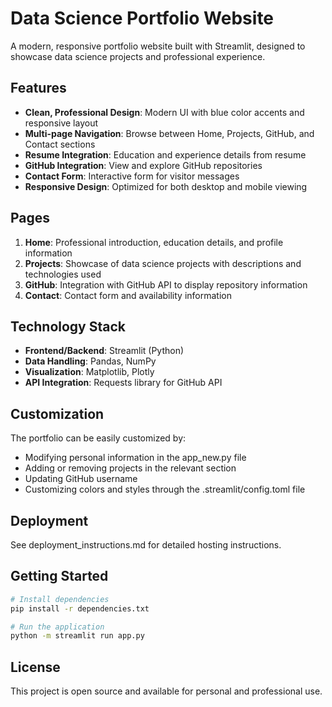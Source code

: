 # Data Science Portfolio Website

A modern, responsive portfolio website built with Streamlit, designed to showcase data science projects and professional experience.

## Features

- **Clean, Professional Design**: Modern UI with blue color accents and responsive layout
- **Multi-page Navigation**: Browse between Home, Projects, GitHub, and Contact sections
- **Resume Integration**: Education and experience details from resume
- **GitHub Integration**: View and explore GitHub repositories
- **Contact Form**: Interactive form for visitor messages
- **Responsive Design**: Optimized for both desktop and mobile viewing

## Pages

1. **Home**: Professional introduction, education details, and profile information
2. **Projects**: Showcase of data science projects with descriptions and technologies used
3. **GitHub**: Integration with GitHub API to display repository information
4. **Contact**: Contact form and availability information

## Technology Stack

- **Frontend/Backend**: Streamlit (Python)
- **Data Handling**: Pandas, NumPy
- **Visualization**: Matplotlib, Plotly
- **API Integration**: Requests library for GitHub API

## Customization

The portfolio can be easily customized by:

- Modifying personal information in the app_new.py file
- Adding or removing projects in the relevant section
- Updating GitHub username
- Customizing colors and styles through the .streamlit/config.toml file

## Deployment

See deployment_instructions.md for detailed hosting instructions.

## Getting Started

```bash
# Install dependencies
pip install -r dependencies.txt

# Run the application
python -m streamlit run app.py
```

## License

This project is open source and available for personal and professional use.
